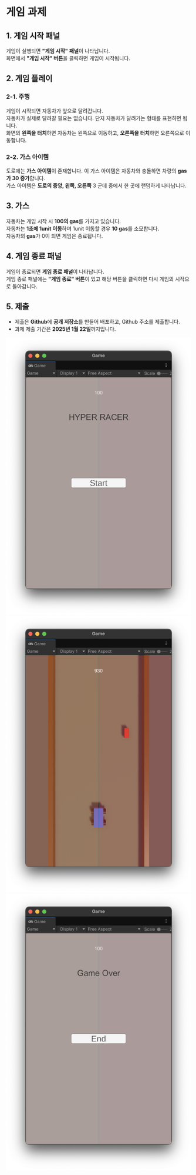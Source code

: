 # 게임 과제

## 1. 게임 시작 패널

게임이 실행되면 **"게임 시작" 패널**이 나타납니다.  
화면에서 **"게임 시작" 버튼**을 클릭하면 게임이 시작됩니다.

## 2. 게임 플레이

### 2-1. 주행

게임이 시작되면 자동차가 앞으로 달려갑니다.  
자동차가 실제로 달려갈 필요는 없습니다. 단지 자동차가 달려가는 형태를 표현하면 됩니다.  
화면의 **왼쪽을 터치**하면 자동차는 왼쪽으로 이동하고, **오른쪽을 터치**하면 오른쪽으로 이동합니다.

### 2-2. 가스 아이템

도로에는 **가스 아이템**이 존재합니다. 이 가스 아이템은 자동차와 충돌하면 차량의 **gas가 30 증가**합니다.  
가스 아이템은 **도로의 중앙, 왼쪽, 오른쪽** 3 군데 중에서 한 곳에 랜덤하게 나타납니다.

## 3. 가스

자동차는 게임 시작 시 **100의 gas**를 가지고 있습니다.  
자동차는 **1초에 1unit 이동**하며 1unit 이동할 경우 **10 gas**를 소모합니다.  
자동차의 **gas**가 0이 되면 게임은 종료됩니다.

## 4. 게임 종료 패널

게임이 종료되면 **게임 종료 패널**이 나타납니다.  
게임 종료 패널에는 **"게임 종료" 버튼**이 있고 해당 버튼을 클릭하면 다시 게임의 시작으로 돌아갑니다.

## 5. 제출

- 제출은 **Github**에 **공개 저장소**를 만들어 배포하고, Github 주소를 제출합니다.
- 과제 제출 기간은 **2025년 1월 22일**까지입니다.

![Game Screenshot](images/StartGame-1.png)
![Game Screenshot](images/GamePlay-2.png)
![Game Screenshot](images/GameOver-3.png)
